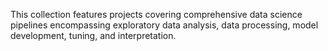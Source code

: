 This collection features projects covering comprehensive data science pipelines encompassing exploratory data analysis, data processing, model development, tuning, and interpretation. 